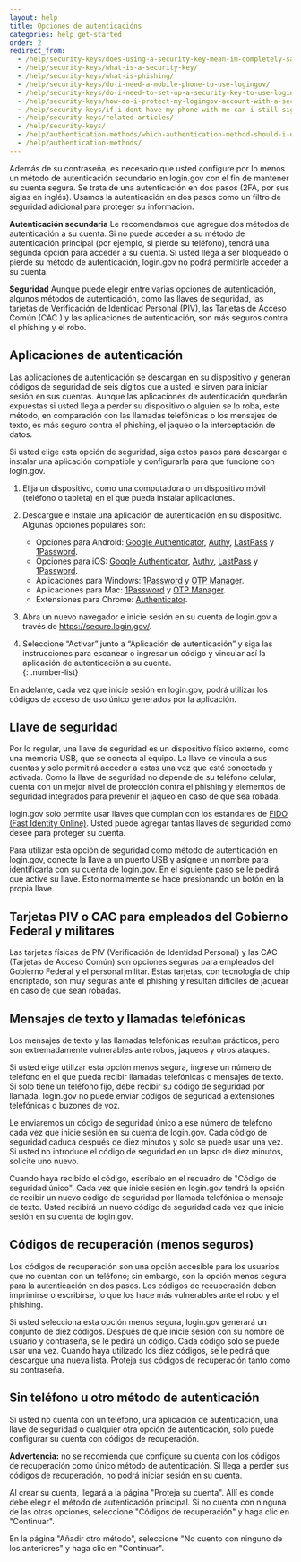 ```yaml
---
layout: help
title: Opciones de autenticacións
categories: help get-started
order: 2
redirect_from:
  - /help/security-keys/does-using-a-security-key-mean-im-completely-safe-from-phishing/
  - /help/security-keys/what-is-a-security-key/
  - /help/security-keys/what-is-phishing/
  - /help/security-keys/do-i-need-a-mobile-phone-to-use-logingov/
  - /help/security-keys/do-i-need-to-set-up-a-security-key-to-use-logingov/
  - /help/security-keys/how-do-i-protect-my-logingov-account-with-a-security-key/
  - /help/security-keys/if-i-dont-have-my-phone-with-me-can-i-still-sign-in/
  - /help/security-keys/related-articles/
  - /help/security-keys/
  - /help/authentication-methods/which-authentication-method-should-i-use/
  - /help/authentication-methods/
---
```

Además de su contraseña, es necesario que usted configure por lo menos un método de autenticación secundario en login.gov con el fin de mantener su cuenta segura. Se trata de una autenticación en dos pasos (2FA, por sus siglas en inglés). Usamos la autenticación en dos pasos como un filtro de seguridad adicional para proteger su información.

**Autenticación secundaria**
Le recomendamos que agregue dos métodos de autenticación a su cuenta. Si no puede acceder a su método de autenticación principal (por ejemplo, si pierde su teléfono), tendrá una segunda opción para acceder a su cuenta. Si usted llega a ser bloqueado o pierde su método de autenticación, login.gov no podrá permitirle acceder a su cuenta.

**Seguridad**
Aunque puede elegir entre varias opciones de autenticación, algunos métodos de autenticación, como las llaves de seguridad, las tarjetas de Verificación de Identidad Personal (PIV), las Tarjetas de Acceso Común (CAC ) y las aplicaciones de autenticación, son más seguros contra el phishing y el robo.

## Aplicaciones de autenticación

Las aplicaciones de autenticación se descargan en su dispositivo y generan códigos de seguridad de seis dígitos que a usted le sirven para iniciar sesión en sus cuentas. Aunque las aplicaciones de autenticación quedarán expuestas si usted llega a perder su dispositivo o alguien se lo roba, este método, en comparación con las llamadas telefónicas o los mensajes de texto, es más seguro contra el phishing, el jaqueo o la interceptación de datos.

Si usted elige esta opción de seguridad, siga estos pasos para descargar e instalar una aplicación compatible y configurarla para que funcione con login.gov.

1. Elija un dispositivo, como una computadora o un dispositivo móvil (teléfono o tableta) en el que pueda instalar aplicaciones.
2. Descargue e instale una aplicación de autenticación en su dispositivo. Algunas opciones populares son:

   * Opciones para Android: [Google Authenticator](https://play.google.com/store/apps/details?id=com.google.android.apps.authenticator2&hl=en), [Authy](https://authy.com/), [LastPass](https://lastpass.com/) y [1Password](https://1password.com/).
   * Opciones para iOS: [Google Authenticator](https://itunes.apple.com/us/app/google-authenticator/id388497605?mt=8), [Authy](https://authy.com/), [LastPass](https://1password.com/) y [1Password](https://1password.com/).
   * Aplicaciones para Windows: [1Password](https://1password.com/) y [OTP Manager](https://www.microsoft.com/en-us/store/p/otp-manager/9nblggh6hngn).
   * Aplicaciones para Mac: [1Password](https://1password.com/) y [OTP Manager](https://itunes.apple.com/us/app/otp-manager/id928941247?mt=12).
   * Extensiones para Chrome: [Authenticator](https://chrome.google.com/webstore/detail/authenticator/bhghoamapcdpbohphigoooaddinpkbai?hl=en).
3. Abra un nuevo navegador e inicie sesión en su cuenta de login.gov a través de <https://secure.login.gov/>.
4. Seleccione “Activar” junto a “Aplicación de autenticación” y siga las instrucciones para escanear o ingresar un código y vincular así la aplicación de autenticación a su cuenta.\
   {: .number-list}

En adelante, cada vez que inicie sesión en login.gov, podrá utilizar los códigos de acceso de uso único generados por la aplicación.

## Llave de seguridad

Por lo regular, una llave de seguridad es un dispositivo físico externo, como una memoria USB, que se conecta al equipo. La llave se vincula a sus cuentas y solo permitirá acceder a estas una vez que esté conectada y activada. Como la llave de seguridad no depende de su teléfono celular, cuenta con un mejor nivel de protección contra el phishing y elementos de seguridad integrados para prevenir el jaqueo en caso de que sea robada.

login.gov solo permite usar llaves que cumplan con los estándares de [FIDO (Fast Identity Online)](https://fidoalliance.org/). Usted puede agregar tantas llaves de seguridad como desee para proteger su cuenta.

Para utilizar esta opción de seguridad como método de autenticación en login.gov, conecte la llave a un puerto USB y asígnele un nombre para identificarla con su cuenta de login.gov. En el siguiente paso se le pedirá que active su llave. Esto normalmente se hace presionando un botón en la propia llave.

## Tarjetas PIV o CAC para empleados del Gobierno Federal y militares

Las tarjetas físicas de PIV (Verificación de Identidad Personal) y las CAC (Tarjetas de Acceso Común) son opciones seguras para empleados del Gobierno Federal y el personal militar. Estas tarjetas, con tecnología de chip encriptado, son muy seguras ante el phishing y resultan difíciles de jaquear en caso de que sean robadas.

## Mensajes de texto y llamadas telefónicas

Los mensajes de texto y las llamadas telefónicas resultan prácticos, pero son extremadamente vulnerables ante robos, jaqueos y otros ataques.

Si usted elige utilizar esta opción menos segura, ingrese un número de teléfono en el que pueda recibir llamadas telefónicas o mensajes de texto. Si solo tiene un teléfono fijo, debe recibir su código de seguridad por llamada. Iogin.gov no puede enviar códigos de seguridad a extensiones telefónicas o buzones de voz.

Le enviaremos un código de seguridad único a ese número de teléfono cada vez que inicie sesión en su cuenta de login.gov. Cada código de seguridad caduca después de diez minutos y solo se puede usar una vez. Si usted no introduce el código de seguridad en un lapso de diez minutos, solicite uno nuevo.

Cuando haya recibido el código, escríbalo en el recuadro de "Código de seguridad único". Cada vez que inicie sesión en login.gov tendrá la opción de recibir un nuevo código de seguridad por llamada telefónica o mensaje de texto. Usted recibirá un nuevo código de seguridad cada vez que inicie sesión en su cuenta de login.gov.

## Códigos de recuperación (menos seguros)

Los códigos de recuperación son una opción accesible para los usuarios que no cuentan con un teléfono; sin embargo, son la opción menos segura para la autenticación en dos pasos. Los códigos de recuperación deben imprimirse o escribirse, lo que los hace más vulnerables ante el robo y el phishing.

Si usted selecciona esta opción menos segura, login.gov generará un conjunto de diez códigos. Después de que inicie sesión con su nombre de usuario y contraseña, se le pedirá un código. Cada código solo se puede usar una vez. Cuando haya utilizado los diez códigos, se le pedirá que descargue una nueva lista. Proteja sus códigos de recuperación tanto como su contraseña.

## Sin teléfono u otro método de autenticación

Si usted no cuenta con un teléfono, una aplicación de autenticación, una llave de seguridad o cualquier otra opción de autenticación, solo puede configurar su cuenta con códigos de recuperación.

**Advertencia:** no se recomienda que configure su cuenta con los códigos de recuperación como único método de autenticación. Si llega a perder sus códigos de recuperación, no podrá iniciar sesión en su cuenta.

Al crear su cuenta, llegará a la página "Proteja su cuenta". Allí es donde debe elegir el método de autenticación principal. Si no cuenta con ninguna de las otras opciones, seleccione "Códigos de recuperación" y haga clic en "Continuar".

En la página "Añadir otro método", seleccione "No cuento con ninguno de los anteriores" y haga clic en "Continuar".
